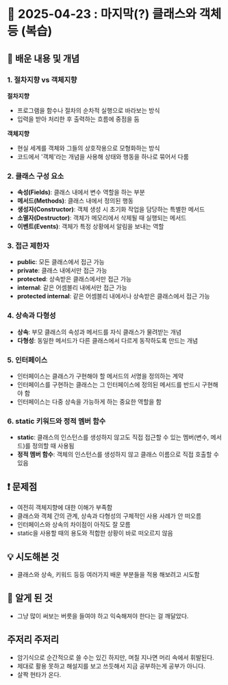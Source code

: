 # 📅 2025-04-23 : 마지막(?) 클래스와 객체 등 (복습)

## 📝 배운 내용 및 개념

### 1. 절차지향 vs 객체지향

**절차지향**
- 프로그램을 함수나 절차의 순차적 실행으로 바라보는 방식
- 입력을 받아 처리한 후 출력하는 흐름에 중점을 둠

**객체지향**
- 현실 세계를 객체와 그들의 상호작용으로 모형화하는 방식
- 코드에서 '객체'라는 개념을 사용해 상태와 행동을 하나로 묶어서 다룸

### 2. 클래스 구성 요소

- **속성(Fields)**: 클래스 내에서 변수 역할을 하는 부분
- **메서드(Methods)**: 클래스 내에서 정의된 행동
- **생성자(Constructor)**: 객체 생성 시 초기화 작업을 담당하는 특별한 메서드
- **소멸자(Destructor)**: 객체가 메모리에서 삭제될 때 실행되는 메서드
- **이벤트(Events)**: 객체가 특정 상황에서 알림을 보내는 역할

### 3. 접근 제한자
- **public**: 모든 클래스에서 접근 가능
- **private**: 클래스 내에서만 접근 가능
- **protected**: 상속받은 클래스에서만 접근 가능
- **internal**: 같은 어셈블리 내에서만 접근 가능
- **protected internal**: 같은 어셈블리 내에서나 상속받은 클래스에서 접근 가능

### 4. 상속과 다형성

- **상속**: 부모 클래스의 속성과 메서드를 자식 클래스가 물려받는 개념
- **다형성**: 동일한 메서드가 다른 클래스에서 다르게 동작하도록 만드는 개념

### 5. 인터페이스
- 인터페이스는 클래스가 구현해야 할 메서드의 서명을 정의하는 계약
- 인터페이스를 구현하는 클래스는 그 인터페이스에 정의된 메서드를 반드시 구현해야 함
- 인터페이스는 다중 상속을 가능하게 하는 중요한 역할을 함

### 6. static 키워드와 정적 멤버 함수

- **static**: 클래스의 인스턴스를 생성하지 않고도 직접 접근할 수 있는 멤버(변수, 메서드)를 정의할 때 사용됨
- **정적 멤버 함수**: 객체의 인스턴스를 생성하지 않고 클래스 이름으로 직접 호출할 수 있음

## ❗ 문제점
- 여전히 객체지향에 대한 이해가 부족함
- 클래스와 객체 간의 관계, 상속과 다형성의 구체적인 사용 사례가 안 떠오름
- 인터페이스와 상속의 차이점이 아직도 잘 모름
- static을 사용할 때의 용도와 적합한 상황이 바로 떠오르지 않음

## 💡 시도해본 것
- 클래스와 상속, 키워드 등등 여러가지 배운 부분들을 적용 해보려고 시도함

## 🧠 알게 된 것
- 그냥 많이 써보는 버릇을 들여야 하고 익숙해져야 한다는 걸 깨달았다.

## 주저리 주저리
- 암기식으로 순간적으로 쓸 수는 있긴 하지만, 며칠 지나면 머리 속에서 휘발된다.
- 제대로 활용 못하고 해설지를 보고 쓰듯해서 지금 공부하는게 공부가 아니다.
- 살짝 현타가 온다.
